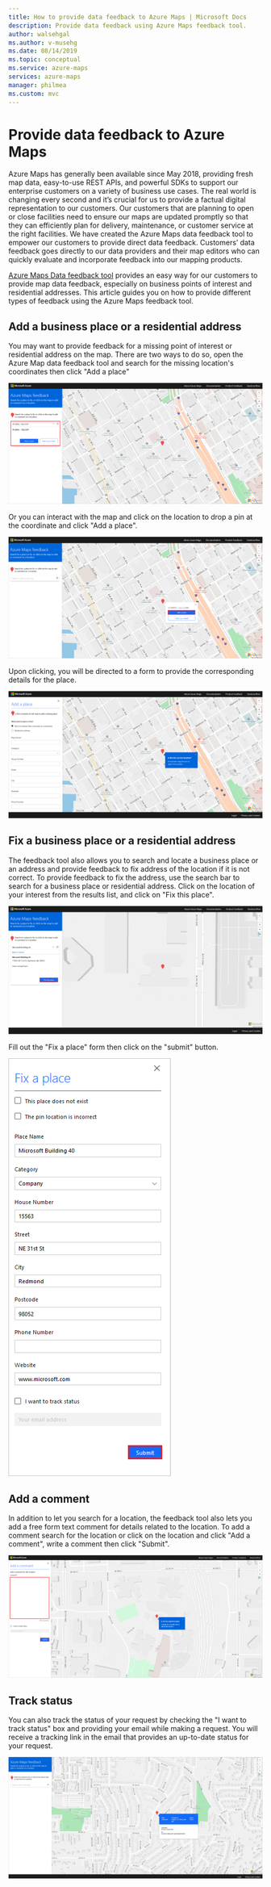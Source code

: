 ```yaml
---
title: How to provide data feedback to Azure Maps | Microsoft Docs
description: Provide data feedback using Azure Maps feedback tool.
author: walsehgal
ms.author: v-musehg
ms.date: 08/14/2019
ms.topic: conceptual
ms.service: azure-maps
services: azure-maps
manager: philmea
ms.custom: mvc
---
```


# Provide data feedback to Azure Maps

Azure Maps has generally been available since May 2018, providing fresh map data, easy-to-use REST APIs, and powerful SDKs to support our enterprise customers on a variety of business use cases. The real world is changing every second and it’s crucial for us to provide a factual digital representation to our customers. Our customers that are planning to open or close facilities need to ensure our maps are updated promptly so that they can efficiently plan for delivery, maintenance, or customer service at the right facilities. We have created the Azure Maps data feedback tool to empower our customers to provide direct data feedback. Customers’ data feedback goes directly to our data providers and their map editors who can quickly evaluate and incorporate feedback into our mapping products.  

[Azure Maps Data feedback tool](https://feedback.azuremaps.com) provides an easy way for our customers to provide map data feedback, especially on business points of interest and residential addresses. This article guides you on how to provide different types of feedback using the Azure Maps feedback tool.

## Add a business place or a residential address 

You may want to provide feedback for a missing point of interest or residential address on the map. There are two ways to do so, open the Azure Map data feedback tool and search for the missing location's coordinates then click "Add a place"

  ![search missing location](./media/how-to-use-feedback-tool/search-poi.png)

Or you can interact with the map and click on the location to drop a pin at the coordinate and click "Add a place". 

  ![add pin](./media/how-to-use-feedback-tool/add-poi.png)

Upon clicking, you will be directed to a form to provide the corresponding details for the place.

  ![add a place](./media/how-to-use-feedback-tool/add-a-place.png)

## Fix a business place or a residential address 

The feedback tool also allows you to search and locate a business place or an address and provide feedback to fix address of the location if it is not correct. To provide feedback to fix the address, use the search bar to search for a business place or residential address. Click on the location of your interest from the results list, and click on "Fix this place".

  ![search place to fix](./media/how-to-use-feedback-tool/fix-place.png)

Fill out the "Fix a place" form then click on the "submit" button.

  ![fix form](./media/how-to-use-feedback-tool/fix-form.png)


## Add a comment 

In addition to let you search for a location, the feedback tool also lets you add a free form text comment for details related to the location. To add a comment search for the location or click on the location and click "Add a comment", write a comment then click "Submit". 

  ![add comment](./media/how-to-use-feedback-tool/add-comment.png)

## Track status 

You can also track the status of your request by checking the "I want to track status" box and providing your email while making a request. You will receive a tracking link in the email that provides an up-to-date status for your request. 

  ![feedback status](./media/how-to-use-feedback-tool/feedback-status.png)